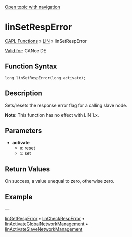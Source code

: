 [Open topic with navigation](../../../../../CANoeDEFamily.htm#Topics/CAPLFunctions/LIN/Functions/CAPLfunctionLINSetRespError.md)

# linSetRespError

[CAPL Functions](../../CAPLfunctions.md) » [LIN](../CAPLfunctionsLINOverview.md) » linSetRespError

[Valid for](../../../Shared/FeatureAvailability.md): CANoe DE

## Function Syntax

```plaintext
long linSetRespError(long activate);
```

## Description

Sets/resets the response error flag for a calling slave node.

**Note**: This function has no effect with LIN 1.x.

## Parameters

- **activate**
  - `0`: reset
  - `1`: set

## Return Values

On success, a value unequal to zero, otherwise zero.

## Example

—

[linGetRespError](CAPLfunctionLINGetRespError.md) • [linCheckRespError](CAPLfunctionLINCheckRespError.md) • [linActivateGlobalNetworkManagement](CAPLfunctionLINActivateGlobalNetworkManagement.md) • [linActivateSlaveNetworkManagement](CAPLfunctionLINActivateSlaveNetworkManagement.md)
